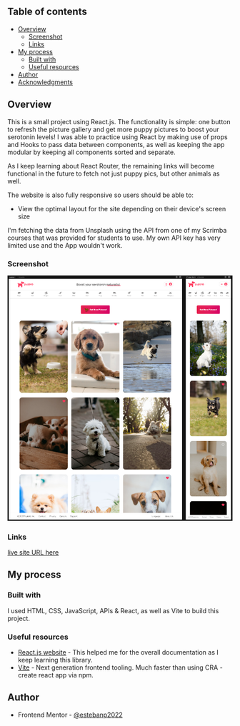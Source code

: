 ## Table of contents

- [Overview](#overview)
  - [Screenshot](#screenshot)
  - [Links](#links)
- [My process](#my-process)
  - [Built with](#built-with)
  - [Useful resources](#useful-resources)
- [Author](#author)
- [Acknowledgments](#acknowledgments)

## Overview

This is a small project using React.js. The functionality is simple: one button to refresh the picture gallery and get more puppy pictures to boost your serotonin levels! I was able to practice using React by making use of props and Hooks to pass data between components, as well as keeping the app modular by keeping all components sorted and separate.

As I keep learning about React Router, the remaining links will become functional in the future to fetch not just puppy pics, but other animals as well.

The website is also fully responsive so users should be able to:

- View the optimal layout for the site depending on their device's screen size

I'm fetching the data from Unsplash using the API from one of my Scrimba courses that was provided for students to use. My own API key has very limited use and the App wouldn't work.

### Screenshot

![](./src/assets/screenshot.png)

### Links

[live site URL here](https://pupbnb.netlify.app/)

## My process

### Built with

I used HTML, CSS, JavaScript, APIs & React, as well as Vite to build this project.

### Useful resources

- [React.js website](https://reactjs.org/) - This helped me for the overall documentation as I keep learning this library.
- [Vite](https://vitejs.dev/) - Next generation frontend tooling. Much faster than using CRA - create react app via npm.

## Author

- Frontend Mentor - [@estebanp2022](https://www.frontendmentor.io/profile/estebanp2022)

